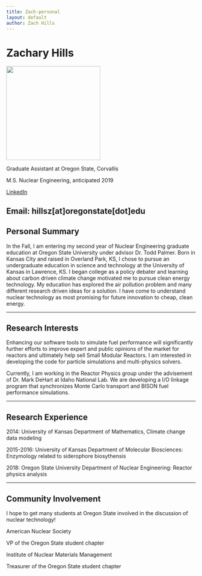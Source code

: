 ```yaml
---
title: Zach-personal
layout: default
author: Zach Hills
---
```

# Zachary Hills

<img src="{{ site.url }}users/hillszach/images/37193418_888068498052141_2133433882261848064_o.jpg" height="250" width="250">

Graduate Assistant at Oregon State, Corvallis

M.S. Nuclear Engineering, anticipated 2019

<a href="https://www.linkedin.com/in/zachary-hills-56867873/" target="top"> LinkedIn </a>

Email: hillsz[at]oregonstate[dot]edu
--------------

## Personal Summary

In the Fall, I am entering my second year of Nuclear Engineering graduate education at Oregon State University under advisor Dr. Todd Palmer. Born in Kansas City and raised in Overland Park, KS, I chose to pursue an undergraduate education in science and technology at the University of Kansas in Lawrence, KS. I began college as a policy debater and learning about carbon driven climate change motivated me to pursue clean energy technology.  My education has explored the air pollution problem and many different research driven ideas for a solution. I have come to understand nuclear technology as most promising for future innovation to cheap, clean energy.

***

## Research Interests

Enhancing our software tools to simulate fuel performance will significantly further efforts to improve expert and public opinions of the market for reactors and ultimately help sell Small Modular Reactors. I am interested in developing the code for particle simulations and multi-physics solvers. 

Currently, I am working in the Reactor Physics group under the advisement of Dr. Mark DeHart at Idaho National Lab. We are developing a I/O linkage program that synchronizes Monte Carlo transport and BISON fuel performance simulations. 

***

## Research Experience

2014: University of Kansas Department of Mathematics, Climate change data modeling

2015-2016: University of Kansas Department of Molecular Biosciences: Enzymology related to siderophore biosythensis

2018: Oregon State University Department of Nuclear Engineering: Reactor physics analysis

***

## Community Involvement

I hope to get many students at Oregon State involved in the discussion of nuclear technology!

American Nuclear Society 

VP of the Oregon State student chapter

Institute of Nuclear Materials Management

Treasurer of the Oregon State student chapter
